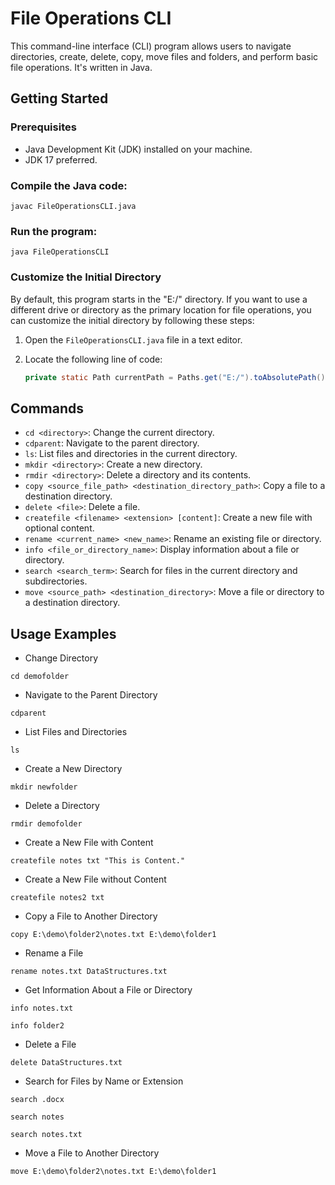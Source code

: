 # File Operations CLI

This command-line interface (CLI) program allows users to navigate directories, create, delete, copy, move files and folders, and perform basic file operations. It's written in Java.

## Getting Started

### Prerequisites
- Java Development Kit (JDK) installed on your machine.
- JDK 17 preferred.

### Compile the Java code:
``` javac FileOperationsCLI.java ```

### Run the program:
``` java FileOperationsCLI ```

### Customize the Initial Directory

By default, this program starts in the "E:/" directory. If you want to use a different drive or directory as the primary location for file operations, you can customize the initial directory by following these steps:

1. Open the `FileOperationsCLI.java` file in a text editor.

2. Locate the following line of code:
   ```java
   private static Path currentPath = Paths.get("E:/").toAbsolutePath().normalize();

## Commands

- `cd <directory>`: Change the current directory.
- `cdparent`: Navigate to the parent directory.
- `ls`: List files and directories in the current directory.
- `mkdir <directory>`: Create a new directory.
- `rmdir <directory>`: Delete a directory and its contents.
- `copy <source_file_path> <destination_directory_path>`: Copy a file to a destination directory.
- `delete <file>`: Delete a file.
- `createfile <filename> <extension> [content]`: Create a new file with optional content.
- `rename <current_name> <new_name>`: Rename an existing file or directory.
- `info <file_or_directory_name>`: Display information about a file or directory.
- `search <search_term>`: Search for files in the current directory and subdirectories.
- `move <source_path> <destination_directory>`: Move a file or directory to a destination directory.


## Usage Examples

- Change Directory
```
cd demofolder
```
- Navigate to the Parent Directory
```
cdparent
```
- List Files and Directories
```
ls
```
- Create a New Directory
```
mkdir newfolder
```
- Delete a Directory
```
rmdir demofolder
```
- Create a New File with Content
```
createfile notes txt "This is Content."
```
- Create a New File without Content
```
createfile notes2 txt
```
- Copy a File to Another Directory
```
copy E:\demo\folder2\notes.txt E:\demo\folder1
```
- Rename a File
```
rename notes.txt DataStructures.txt
```
- Get Information About a File or Directory
```
info notes.txt
```
```
info folder2
```
- Delete a File
```
delete DataStructures.txt
```
- Search for Files by Name or Extension
```
search .docx
```
```
search notes
```
```
search notes.txt
```
- Move a File to Another Directory
```
move E:\demo\folder2\notes.txt E:\demo\folder1
```

